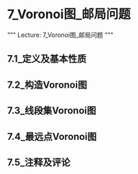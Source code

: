 # 7_Voronoi图_邮局问题
"""
Lecture: 7_Voronoi图_邮局问题
"""
## 7.1_定义及基本性质
## 7.2_构造Voronoi图
## 7.3_线段集Voronoi图
## 7.4_最远点Voronoi图
## 7.5_注释及评论

